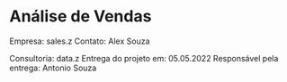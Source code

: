 # Análise de Vendas

Empresa: sales.z
Contato: Alex Souza

Consultoria: data.z
Entrega do projeto em: 05.05.2022
Responsável pela entrega: Antonio Souza

